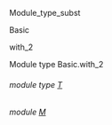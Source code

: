 Module_type_subst

Basic

with_2

Module type Basic.with_2

<a id="module-type-T"></a>

###### module type [T](Module_type_subst.Basic.module-type-with_2.module-type-T.md)

<a id="module-M"></a>

###### module [M](Module_type_subst.Basic.module-type-with_2.M.md)